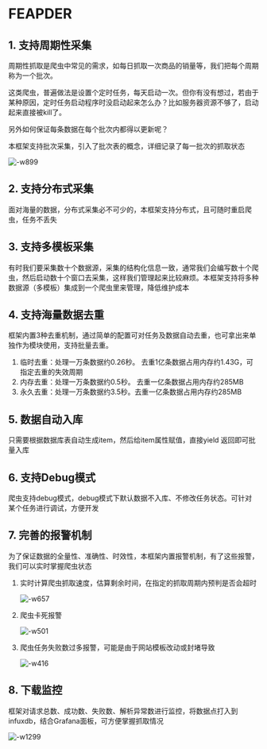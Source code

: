 # FEAPDER

## 1. 支持周期性采集

周期性抓取是爬虫中常见的需求，如每日抓取一次商品的销量等，我们把每个周期称为一个批次。

这类爬虫，普遍做法是设置个定时任务，每天启动一次。但你有没有想过，若由于某种原因，定时任务启动程序时没启动起来怎么办？比如服务器资源不够了，启动起来直接被kill了。

另外如何保证每条数据在每个批次内都得以更新呢？

本框架支持批次采集，引入了批次表的概念，详细记录了每一批次的抓取状态

![-w899](http://markdown-media.oss-cn-beijing.aliyuncs.com/2020/12/20/16084680404224.jpg?x-oss-process=style/markdown-media)

## 2. 支持分布式采集

面对海量的数据，分布式采集必不可少的，本框架支持分布式，且可随时重启爬虫，任务不丢失

## 3. 支持多模板采集

有时我们要采集数十个数据源，采集的结构化信息一致，通常我们会编写数十个爬虫，然后启动数十个窗口去采集，这样我们管理起来比较麻烦。本框架支持将多种数据源（多模板）集成到一个爬虫里来管理，降低维护成本

## 4. 支持海量数据去重

框架内置3种去重机制，通过简单的配置可对任务及数据自动去重，也可拿出来单独作为模块使用，支持批量去重。

1. 临时去重：处理一万条数据约0.26秒。 去重1亿条数据占用内存约1.43G，可指定去重的失效周期
2. 内存去重：处理一万条数据约0.5秒。 去重一亿条数据占用内存约285MB
3. 永久去重：处理一万条数据约3.5秒。去重一亿条数据占用内存约285MB

## 5. 数据自动入库

只需要根据数据库表自动生成item，然后给item属性赋值，直接yield 返回即可批量入库

## 6. 支持Debug模式

爬虫支持debug模式，debug模式下默认数据不入库、不修改任务状态。可针对某个任务进行调试，方便开发

## 7. 完善的报警机制

为了保证数据的全量性、准确性、时效性，本框架内置报警机制，有了这些报警，我们可以实时掌握爬虫状态

1. 实时计算爬虫抓取速度，估算剩余时间，在指定的抓取周期内预判是否会超时

    ![-w657](http://markdown-media.oss-cn-beijing.aliyuncs.com/2020/12/20/16084718683378.jpg?x-oss-process=style/markdown-media)


2. 爬虫卡死报警

    ![-w501](http://markdown-media.oss-cn-beijing.aliyuncs.com/2020/12/20/16084718974597.jpg?x-oss-process=style/markdown-media)

3. 爬虫任务失败数过多报警，可能是由于网站模板改动或封堵导致

    ![-w416](http://markdown-media.oss-cn-beijing.aliyuncs.com/2020/12/29/16092335882158.jpg?x-oss-process=style/markdown-media)

## 8. 下载监控

框架对请求总数、成功数、失败数、解析异常数进行监控，将数据点打入到infuxdb，结合Grafana面板，可方便掌握抓取情况

![-w1299](http://markdown-media.oss-cn-beijing.aliyuncs.com/2021/02/09/16128568548280.jpg?x-oss-process=style/markdown-media)



